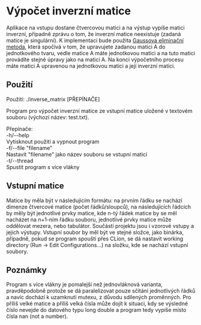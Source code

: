 # Výpočet inverzní matice

Aplikace na vstupu dostane čtvercovou matici a na výstup vypíše matici inverzní, případně zprávu o tom, že inverzní matice neexistuje (zadaná matice je singulární). K implementaci bude použita [Gaussova eliminační metoda](https://cs.wikipedia.org/wiki/Gaussova_elimina%C4%8Dn%C3%AD_metoda), která spočívá v tom, že upravujete zadanou matici A do jednotkového tvaru, vedle matice A máte jednotkovou matici a na tuto matici provádíte stejné úpravy jako na matici A. Na konci výpočetního procesu máte matici A upravenou na jednotkovou matici a její inverzní matici.

## Použití
Použití: ./inverse_matrix [PŘEPÍNAČE]

Program pro výpočet inverzní matice ze vstupní matice uložené v textovém souboru (výchozí název: test.txt).

Přepínače:  
-h/--help  
Vytisknout použití a vypnout program  
-f/--file "filename"  
Nastavit "filename" jako název souboru se vstupní maticí  
-t/--thread  
Spustit program s více vlákny

## Vstupní matice

Matice by měla být v následujícím formátu: na prvním řádku se nachází dimenze čtvercové matice (počet řádků/sloupců), na následujících řádcích by měly být jednotlivé prvky matice, kde n-tý řádek matice by se měl nacházet na n+1-ním řádku souboru, jednotlivé prvky matice může oddělovat mezera, nebo tabulátor. Součástí projektu jsou i vzorové vstupy a jejich výstupy. Vstupní soubor by měl být ve stejné složce, jako binárka, případně, pokud se program spouští přes CLion, se dá nastavit working directory (Run -> Edit Configurations...) na složku, kde se nachází vstupní soubory.

## Poznámky

Program s více vlákny je pomalejší než jednovláknová varianta, pravděpodobně protože se dá paralelizovat pouze sčítání jednotlivých řádků a navíc dochází k uzamknutí mutexu, z důvodu sdílených proměnných. Pro příliš velké matice a příliš velká čísla může dojít k situaci, kdy se výsledné číslo nevejde do datového typu long double a program tedy vypíše místo čísla nan (not a number).
